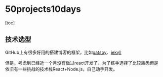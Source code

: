 # 50projects10days
[toc]

## 技术选型

GitHub上有很多好用的搭建博客的框架，比如<a href="[gatsby](https://github.com/gatsbyjs/gatsby)">gatsby</a>、<a href="https://github.com/jekyll/jekyll">[jekyll](https://github.com/jekyll/jekyll)</a>

但是，考虑到已经近一个月没有做过react开发了，为了练手选择了比较熟悉但是依旧有一些挑战的技术栈React+Node.js，自己动手开发。

